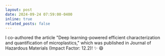 ```yaml
---
layout: post
date: 2024-09-24 07:59:00-0400
inline: true
related_posts: false
---
```


I co-authored the article "Deep learning-powered efficient characterization and quantification of microplastics," which was published in Journal of Hazardous Materials (Impact Factor: 12.2)! :sparkles: :smile:
